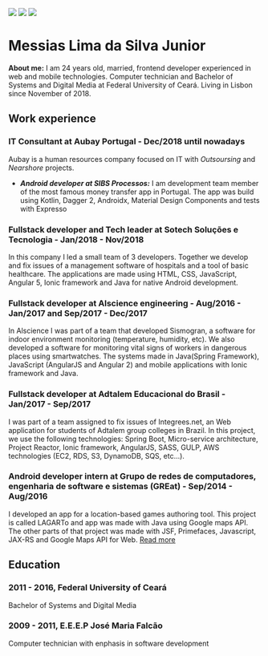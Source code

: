 [![](https://img.shields.io/badge/LinkedIn-blue.svg?logo=linkedin)](https://www.linkedin.com/in/messias-lima/) 
[![](https://img.shields.io/badge/Email-blue.svg?logo=gmail)](mailto:messiaslima.03@gmail.com)
[![](https://img.shields.io/badge/Telegram-blue.svg?logo=telegram)](https://t.me/TheOldBalrog)

# Messias Lima da Silva Junior

**About me:** I am 24 years old, married, frontend developer experienced in web and mobile technologies. Computer technician and Bachelor of Systems and Digital Media at Federal University of Ceará. Living in Lisbon since November of 2018.

## Work experience
### IT Consultant at Aubay Portugal - Dec/2018 until nowadays
Aubay is a human resources company focused on IT with *Outsoursing* and *Nearshore* projects.
- ***Android developer at SIBS Processos:*** I am development team member of the most famous money transfer app in Portugal. The app was build using Kotlin, Dagger 2, Androidx, Material Design Components and tests with Expresso

### Fullstack developer and Tech leader at Sotech Soluções e Tecnologia - Jan/2018 - Nov/2018
In this company I led a small team of 3 developers. Together we develop and fix issues of a management software of hospitals and a tool of basic healthcare. The applications are made using HTML, CSS, JavaScript, Angular 5, Ionic framework and Java for native Android development.

### Fullstack developer at Alscience engineering - Aug/2016 - Jan/2017 and Sep/2017 - Dec/2017
In Alscience I was part of a team that developed Sismogran, a software for indoor environment monitoring (temperature, humidity, etc). We also developed a software for monitoring vital signs of workers in dangerous places using smartwatches. The systems made in Java(Spring Framework), JavaScript (AngularJS and Angular 2) and mobile applications with Ionic framework and Java.

### Fullstack developer at Adtalem Educacional do Brasil - Jan/2017 - Sep/2017
I was part of a team assigned to fix issues of Integrees.net, an Web application for students of Adtalem group colleges in Brazil. In this project, we use the following technologies: Spring Boot, Micro-service architecture, Project Reactor, Ionic framework, AngularJS, SASS, GULP, AWS technologies (EC2, RDS, S3, DynamoDB, SQS, etc...).

### Android developer intern at Grupo de redes de computadores, engenharia de software e sistemas (GREat) - Sep/2014 - Aug/2016
I developed an app for a location-based games authoring tool. This project is called LAGARTo and app was made with Java using Google maps API. The other parts of that project was made with JSF, Primefaces, Javascript, JAX-RS and Google Maps API for Web. [Read more](https://www.researchgate.net/publication/317249881_LAGARTO_A_LocAtion_based_Games_AuthoRing_TOol_enhanced_with_augmented_reality_features)

## Education
### 2011 - 2016, Federal University of Ceará
Bachelor of Systems and Digital Media

### 2009 - 2011, E.E.E.P José Maria Falcão
Computer technician with enphasis in software development
